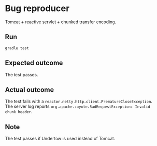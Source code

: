 # Bug reproducer

Tomcat + reactive servlet + chunked transfer encoding.

## Run

```shell
gradle test
```

## Expected outcome

The test passes.

## Actual outcome

The test fails with a `reactor.netty.http.client.PrematureCloseException`.
The server log reports `org.apache.coyote.BadRequestException: Invalid chunk header`.

## Note

The test passes if Undertow is used instead of Tomcat.
